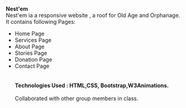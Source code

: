 <b>Nest'em</b><br>
Nest'em ia a responsive website , a roof for Old Age and Orphanage.<br>
It contains following Pages:<br>
<ul>
 <li>Home Page </li>
<li> Services Page</li>
<li> About Page </li>
<li> Stories Page</li>
<li> Donation Page</li>
<li> Contact Page</li>
<br><br>
<b>Technologies Used : HTML,CSS, Bootstrap,W3Animations.</b><br><br>
Collaborated with other group members in class.
